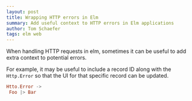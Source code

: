 ```yaml
---
layout: post
title: Wrapping HTTP errors in Elm
summary: Add useful context to HTTP errors in Elm applications
author: Tom Schaefer
tags: elm web
---
```


When handling HTTP requests in elm, sometimes it can be useful to add
extra context to potential errors.

For example, it may be useful to include a record ID along with the `Http.Error`
so that the UI for that specific record can be updated.

```elm
Htto.Error ->
 Foo |> Bar
 ```
